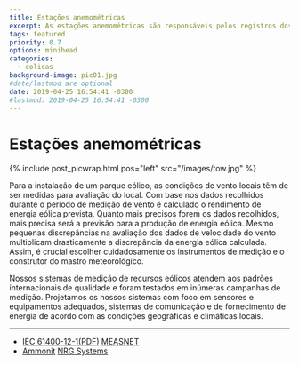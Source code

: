 ```yaml
---
title: Estações anemométricas
excerpt: As estações anemométricas são responsáveis pelos registros dos dados de ventos.
tags: featured
priority: 0.7
options: minihead
categories:
  - eolicas
background-image: pic01.jpg
#date/lastmod are optional
date: 2019-04-25 16:54:41 -0300
#lastmod: 2019-04-25 16:54:41 -0300
---
```

# Estações anemométricas

{% include post_picwrap.html pos="left" src="/images/tow.jpg" %}

Para a instalação de um parque eólico, as condições de vento locais têm de ser medidas para avaliação do local. Com base nos dados recolhidos durante o período de medição de vento é calculado o rendimento de energia eólica prevista. Quanto mais precisos forem os dados recolhidos, mais precisa será a previsão para a produção de energia eólica. Mesmo pequenas discrepâncias na avaliação dos dados de velocidade do vento multiplicam drasticamente a discrepância da energia eólica calculada. Assim, é crucial escolher cuidadosamente os instrumentos de medição e o construtor do mastro meteorológico.

Nossos sistemas de medição de recursos eólicos atendem aos padrões internacionais de qualidade e foram testados em inúmeras campanhas de medição. Projetamos os nossos sistemas com foco em sensores e equipamentos adequados, sistemas de comunicação e de fornecimento de energia de acordo com as condições geográficas e climáticas locais.

***
 * [IEC 61400-12-1(PDF)](ftp://ftp.ee.polyu.edu.hk/wclo/Ext/OAP/IEC61400part12_1_WindMeasurement.pdf) [MEASNET](http://www.measnet.com/wp-content/uploads/2016/05/Measnet_SiteAssessment_V2.0.pdf)
 *  [Ammonit](https://www.ammonit.com/pt/) [NRG Systems](https://www.nrgsystems.com/)


